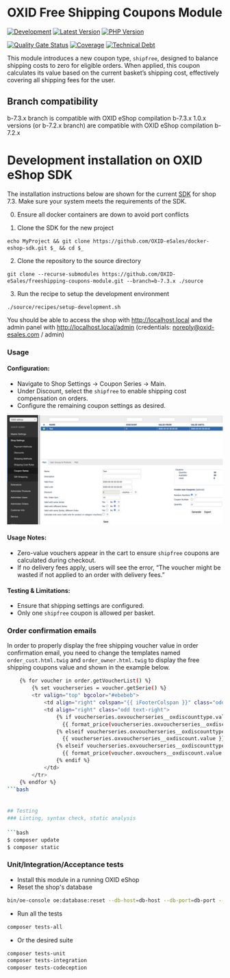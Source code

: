 # OXID Free Shipping Coupons Module

[![Development](https://github.com/OXID-eSales/freeshipping-coupons-module/actions/workflows/trigger.yaml/badge.svg?branch=b-7.2.x)](https://github.com/OXID-eSales/freeshipping-coupons-module/actions/workflows/trigger.yaml)
[![Latest Version](https://img.shields.io/packagist/v/OXID-eSales/freeshipping-coupons-module?logo=composer&label=latest&include_prereleases&color=orange)](https://packagist.org/packages/oxid-esales/freeshipping-coupons-module)
[![PHP Version](https://img.shields.io/packagist/php-v/oxid-esales/freeshipping-coupons-module)](https://github.com/oxid-esales/freeshipping-coupons-module)

[![Quality Gate Status](https://sonarcloud.io/api/project_badges/measure?project=OXID-eSales_freeshipping-coupons-module&metric=alert_status&token=0026d27eda3483728f0985d44d32714927ad2f3d)](https://sonarcloud.io/dashboard?id=OXID-eSales_freeshipping-coupons-module)
[![Coverage](https://sonarcloud.io/api/project_badges/measure?project=OXID-eSales_freeshipping-coupons-module&metric=coverage&token=0026d27eda3483728f0985d44d32714927ad2f3d)](https://sonarcloud.io/dashboard?id=OXID-eSales_freeshipping-coupons-module)
[![Technical Debt](https://sonarcloud.io/api/project_badges/measure?project=OXID-eSales_freeshipping-coupons-module&metric=sqale_index&token=0026d27eda3483728f0985d44d32714927ad2f3d)](https://sonarcloud.io/dashboard?id=OXID-eSales_freeshipping-coupons-module)

This module introduces a new coupon type, ``shipfree``, designed to balance shipping costs to zero for eligible orders. When applied, this coupon calculates its value based on the current basket’s shipping cost, effectively covering all shipping fees for the user.

## Branch compatibility

b-7.3.x branch is compatible with OXID eShop compilation b-7.3.x
1.0.x versions (or b-7.2.x branch) are compatible with OXID eShop compilation b-7.2.x

# Development installation on OXID eShop SDK

The installation instructions below are shown for the current [SDK](https://github.com/OXID-eSales/docker-eshop-sdk)
for shop 7.3. Make sure your system meets the requirements of the SDK.

0. Ensure all docker containers are down to avoid port conflicts

1. Clone the SDK for the new project
```shell
echo MyProject && git clone https://github.com/OXID-eSales/docker-eshop-sdk.git $_ && cd $_
```

2. Clone the repository to the source directory
```shell
git clone --recurse-submodules https://github.com/OXID-eSales/freeshipping-coupons-module.git --branch=b-7.3.x ./source
```

3. Run the recipe to setup the development environment
```shell
./source/recipes/setup-development.sh
```

You should be able to access the shop with http://localhost.local and the admin panel with http://localhost.local/admin
(credentials: noreply@oxid-esales.com / admin)

### Usage

#### Configuration:

- Navigate to Shop Settings → Coupon Series → Main.
- Under Discount, select the ``shipfree`` to enable shipping cost compensation on orders.
- Configure the remaining coupon settings as desired.
  
![Image alt](./free-ship-coupon.png)

#### Usage Notes:
- Zero-value vouchers appear in the cart to ensure ``shipfree`` coupons are calculated during checkout.
- If no delivery fees apply, users will see the error, “The voucher might be wasted if not applied to an order with delivery fees.”

#### Testing & Limitations:
- Ensure that shipping settings are configured.
- Only one ``shipfree`` coupon is allowed per basket.

### Order confirmation emails

In order to properly display the free shipping voucher value in order confirmation email, you need to change the templates 
named ``order_cust.html.twig`` and ``order_owner.html.twig`` to display the free shipping coupons value and shown in the example below.

```bash
    {% for voucher in order.getVoucherList() %}
        {% set voucherseries = voucher.getSerie() %}
        <tr valign="top" bgcolor="#ebebeb">
            <td align="right" colspan="{{ iFooterColspan }}" class="odd text-right">{{ voucher.oxvouchers__oxvouchernr.value }}</td>
            <td align="right" class="odd text-right">
                {% if voucherseries.oxvoucherseries__oxdiscounttype.value == "absolute" %}
                  {{ format_price(voucherseries.oxvoucherseries__oxdiscount.value , { currency: currency }) }}
                {% elseif voucherseries.oxvoucherseries__oxdiscounttype.value == "percentage" %}
                  {{ voucherseries.oxvoucherseries__oxdiscount.value }}%
                {% elseif voucherseries.oxvoucherseries__oxdiscounttype.value == "shipfree" %}
                  {{ format_price(voucher.oxvouchers__oxdiscount.value , { currency: currency }) }}
                {% endif %}
            </td>
        </tr>
    {% endfor %}
```bash


## Testing
### Linting, syntax check, static analysis

```bash
$ composer update
$ composer static
```

### Unit/Integration/Acceptance tests

- Install this module in a running OXID eShop
- Reset the shop's database

```bash
bin/oe-console oe:database:reset --db-host=db-host --db-port=db-port --db-name=db-name --db-user=db-user --db-password=db-password --force
```

- Run all the tests

```bash
composer tests-all
```

- Or the desired suite

```bash
composer tests-unit
composer tests-integration
composer tests-codeception
```
